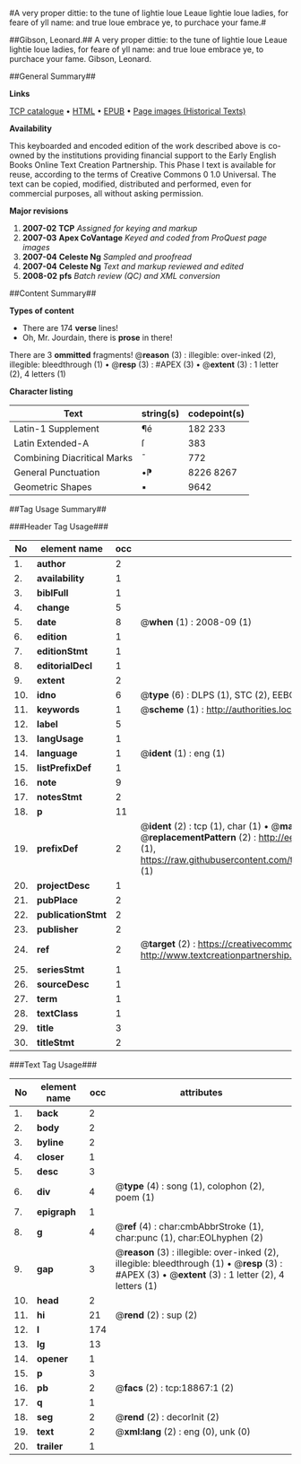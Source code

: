 #A very proper dittie: to the tune of lightie loue Leaue lightie loue ladies, for feare of yll name: and true loue embrace ye, to purchace your fame.#

##Gibson, Leonard.##
A very proper dittie: to the tune of lightie loue Leaue lightie loue ladies, for feare of yll name: and true loue embrace ye, to purchace your fame.
Gibson, Leonard.

##General Summary##

**Links**

[TCP catalogue](http://www.ota.ox.ac.uk/tcp/)  • 
[HTML](http://tei.it.ox.ac.uk/tcp/Texts-HTML/free/A01/A01697.html)  • 
[EPUB](http://tei.it.ox.ac.uk/tcp/Texts-EPUB/free/A01/A01697.epub) • 
[Page images (Historical Texts)](https://data.historicaltexts.jisc.ac.uk/view?pubId=eebo-99853483e&pageId=eebo-99853483e-18867-1)

**Availability**

This keyboarded and encoded edition of the
	       work described above is co-owned by the institutions
	       providing financial support to the Early English Books
	       Online Text Creation Partnership. This Phase I text is
	       available for reuse, according to the terms of Creative
	       Commons 0 1.0 Universal. The text can be copied,
	       modified, distributed and performed, even for
	       commercial purposes, all without asking permission.

**Major revisions**

1. __2007-02__ __TCP__ *Assigned for keying and markup*
1. __2007-03__ __Apex CoVantage__ *Keyed and coded from ProQuest page images*
1. __2007-04__ __Celeste Ng__ *Sampled and proofread*
1. __2007-04__ __Celeste Ng__ *Text and markup reviewed and edited*
1. __2008-02__ __pfs__ *Batch review (QC) and XML conversion*

##Content Summary##

**Types of content**

  * There are 174 **verse** lines!
  * Oh, Mr. Jourdain, there is **prose** in there!

There are 3 **ommitted** fragments! 
 @__reason__ (3) : illegible: over-inked (2), illegible: bleedthrough (1)  •  @__resp__ (3) : #APEX (3)  •  @__extent__ (3) : 1 letter (2), 4 letters (1)

**Character listing**


|Text|string(s)|codepoint(s)|
|---|---|---|
|Latin-1 Supplement|¶é|182 233|
|Latin Extended-A|ſ|383|
|Combining             Diacritical Marks|̄|772|
|General Punctuation|•⁋|8226 8267|
|Geometric Shapes|▪|9642|

##Tag Usage Summary##

###Header Tag Usage###

|No|element name|occ|attributes|
|---|---|---|---|
|1.|__author__|2||
|2.|__availability__|1||
|3.|__biblFull__|1||
|4.|__change__|5||
|5.|__date__|8| @__when__ (1) : 2008-09 (1)|
|6.|__edition__|1||
|7.|__editionStmt__|1||
|8.|__editorialDecl__|1||
|9.|__extent__|2||
|10.|__idno__|6| @__type__ (6) : DLPS (1), STC (2), EEBO-CITATION (1), PROQUEST (1), VID (1)|
|11.|__keywords__|1| @__scheme__ (1) : http://authorities.loc.gov/ (1)|
|12.|__label__|5||
|13.|__langUsage__|1||
|14.|__language__|1| @__ident__ (1) : eng (1)|
|15.|__listPrefixDef__|1||
|16.|__note__|9||
|17.|__notesStmt__|2||
|18.|__p__|11||
|19.|__prefixDef__|2| @__ident__ (2) : tcp (1), char (1)  •  @__matchPattern__ (2) : ([0-9\-]+):([0-9IVX]+) (1), (.+) (1)  •  @__replacementPattern__ (2) : http://eebo.chadwyck.com/downloadtiff?vid=$1&page=$2 (1), https://raw.githubusercontent.com/textcreationpartnership/Texts/master/tcpchars.xml#$1 (1)|
|20.|__projectDesc__|1||
|21.|__pubPlace__|2||
|22.|__publicationStmt__|2||
|23.|__publisher__|2||
|24.|__ref__|2| @__target__ (2) : https://creativecommons.org/publicdomain/zero/1.0/ (1), http://www.textcreationpartnership.org/docs/. (1)|
|25.|__seriesStmt__|1||
|26.|__sourceDesc__|1||
|27.|__term__|1||
|28.|__textClass__|1||
|29.|__title__|3||
|30.|__titleStmt__|2||


###Text Tag Usage###

|No|element name|occ|attributes|
|---|---|---|---|
|1.|__back__|2||
|2.|__body__|2||
|3.|__byline__|2||
|4.|__closer__|1||
|5.|__desc__|3||
|6.|__div__|4| @__type__ (4) : song (1), colophon (2), poem (1)|
|7.|__epigraph__|1||
|8.|__g__|4| @__ref__ (4) : char:cmbAbbrStroke (1), char:punc (1), char:EOLhyphen (2)|
|9.|__gap__|3| @__reason__ (3) : illegible: over-inked (2), illegible: bleedthrough (1)  •  @__resp__ (3) : #APEX (3)  •  @__extent__ (3) : 1 letter (2), 4 letters (1)|
|10.|__head__|2||
|11.|__hi__|21| @__rend__ (2) : sup (2)|
|12.|__l__|174||
|13.|__lg__|13||
|14.|__opener__|1||
|15.|__p__|3||
|16.|__pb__|2| @__facs__ (2) : tcp:18867:1 (2)|
|17.|__q__|1||
|18.|__seg__|2| @__rend__ (2) : decorInit (2)|
|19.|__text__|2| @__xml:lang__ (2) : eng (0), unk (0)|
|20.|__trailer__|1||
